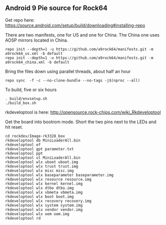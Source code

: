 ## Android 9 Pie source for Rock64

Get repo here: https://source.android.com/setup/build/downloading#installing-repo

There are two manifests, one for US and one for China. 
The China one uses AOSP mirrors located in China.

```
repo init --depth=1 -u https://github.com/a9rock64/manifests.git -m a9rock64_us.xml -b default
repo init --depth=1 -u https://github.com/a9rock64/manifests.git -m a9rock64_china.xml -b default
```

Bring the files down using parallel threads, about half an hour

```
repo sync  -f -c --no-clone-bundle --no-tags -j$(nproc --all)
```

To build, five or six hours

```
. build/envsetup.sh
./build_box.sh
```

rkdeveloptool is here: http://opensource.rock-chips.com/wiki_Rkdeveloptool

Get the board into bootrom mode. Short the two pins next to the LEDs and hit reset.

```
cd rockdev/Image-rk3328_box
rkdeveloptool db MiniLoaderAll.bin
rkdeveloptool ef
rkdeveloptool gpt parameter.txt
rkdeveloptool ppt
rkdeveloptool ul MiniLoaderAll.bin
rkdeveloptool wlx uboot uboot.img
rkdeveloptool wlx trust trust.img
rkdeveloptool wlx misc misc.img
rkdeveloptool wlx baseparameter baseparameter.img
rkdeveloptool wlx resource resource.img
rkdeveloptool wlx kernel kernel.img
rkdeveloptool wlx dtbo dtbo.img
rkdeveloptool wlx vbmeta vbmeta.img
rkdeveloptool wlx boot boot.img
rkdeveloptool wlx recovery recovery.img
rkdeveloptool wlx system system.img
rkdeveloptool wlx vendor vendor.img
rkdeveloptool wlx oem oem.img
rkdeveloptool rd
```

